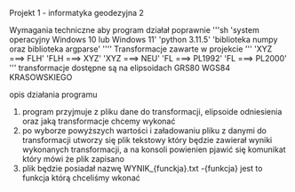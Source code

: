 Projekt 1 - informatyka geodezyjna 2 

Wymagania techniczne aby program działał poprawnie 
'''sh
'system operacyjny Windows 10 lub Windows 11'
'python 3.11.5'
'biblioteka numpy oraz biblioteka argparse'
''''
Transformacje zawarte w projekcie 
'''
'XYZ ===> FLH'
'FLH ===> XYZ'
'XYZ ===> NEU'
'FL ===> PL1992'
'FL ===> PL2000'
'''
transformacje dostępne są na elipsoidach 
GRS80
WGS84
KRASOWSKIEGO

opis działania programu 
1. program przyjmuje z pliku dane do transformacji, elipsoide odniesienia oraz jaką transformacje chcemy wykonać
2. po wyborze powyższych wartości i załadowaniu pliku z danymi do transformacji utworzy się plik tekstowy który będzie zawierał wyniki wykonanych transformacji, a na konsoli powienien pjawić się komunikat który mówi że plik zapisano
3. plik będzie posiadał nazwę WYNIK_{funckja}.txt  -{funkcja} jest to funkcja którą chceliśmy wkonać
 
